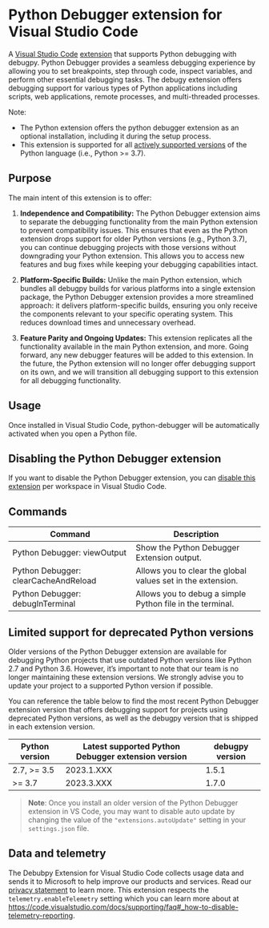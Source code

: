 # Python Debugger extension for Visual Studio Code

A [Visual Studio Code](https://code.visualstudio.com/) [extension](https://marketplace.visualstudio.com/VSCode) that supports Python debugging with debugpy. Python Debugger provides a seamless debugging experience by allowing you to set breakpoints, step through code, inspect variables, and perform other essential debugging tasks. The debugy extension offers debugging support for various types of Python applications including scripts, web applications, remote processes, and multi-threaded processes. 

Note: 
- The Python extension offers the python debugger extension as an optional installation, including it during the setup process.
- This extension is supported for all [actively supported versions](https://devguide.python.org/#status-of-python-branches) of the Python language (i.e., Python >= 3.7).


## Purpose

The main intent of this extension is to offer:

1. **Independence and Compatibility:** The Python Debugger extension aims to separate the debugging functionality from the main Python extension to prevent compatibility issues. This ensures that even as the Python extension drops support for older Python versions (e.g., Python 3.7), you can continue debugging projects with those versions without downgrading your Python extension. This allows you to access new features and bug fixes while keeping your debugging capabilities intact.

2. **Platform-Specific Builds:** Unlike the main Python extension, which bundles all debugpy builds for various platforms into a single extension package, the Python Debugger extension provides a more streamlined approach: it delivers platform-specific builds, ensuring you only receive the components relevant to your specific operating system. This reduces download times and unnecessary overhead.

3. **Feature Parity and Ongoing Updates:** This extension replicates all the functionality available in the main Python extension, and more. Going forward, any new debugger features will be added to this extension. In the future, the Python extension will no longer offer debugging support on its own, and we will transition all debugging support to this extension for all debugging functionality.


## Usage

Once installed in Visual Studio Code, python-debugger will be automatically activated when you open a Python file.

## Disabling the Python Debugger extension
If you want to disable the Python Debugger extension, you can [disable this extension](https://code.visualstudio.com/docs/editor/extension-marketplace#_disable-an-extension) per workspace in Visual Studio Code.

## Commands

| Command                | Description                       |
| ---------------------- | --------------------------------- |
| Python Debugger: viewOutput | Show the Python Debugger Extension output. |
| Python Debugger: clearCacheAndReload | Allows you to clear the global values set in the extension. |
| Python Debugger: debugInTerminal | Allows you to debug a simple Python file in the terminal. |

## Limited support for deprecated Python versions

Older versions of the Python Debugger extension are available for debugging Python projects that use outdated Python versions like Python 2.7 and Python 3.6. However, it’s important to note that our team is no longer maintaining these extension versions. We strongly advise you to update your project to a supported Python version if possible.

You can reference the table below to find the most recent Python Debugger extension version that offers debugging support for projects using deprecated Python versions, as well as the debugpy version that is shipped in each  extension version. 

| Python version | Latest supported Python Debugger extension version |  debugpy version |
| -------------- | -------------------------------------------------- | ---------------- |
| 2.7, >= 3.5    | 2023.1.XXX                                         |  1.5.1           |
| >= 3.7         | 2023.3.XXX                                         | 1.7.0            |


> **Note**: Once you install an older version of the Python Debugger extension in VS Code, you may want to disable auto update by changing the value of the `"extensions.autoUpdate"` setting in your `settings.json` file.


## Data and telemetry
The Debubpy Extension for Visual Studio Code collects usage data and sends it to Microsoft to help improve our products and services. Read our [privacy statement](https://privacy.microsoft.com/privacystatement) to learn more. This extension respects the `telemetry.enableTelemetry` setting which you can learn more about at https://code.visualstudio.com/docs/supporting/faq#_how-to-disable-telemetry-reporting.
